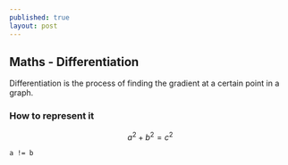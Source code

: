 ```yaml
---
published: true
layout: post
---
```



## Maths - Differentiation
Differentiation is the process of finding the gradient at a certain point in a graph.

### How to represent it
$$a^2 + b^2 = c^2$$

`a != b`
